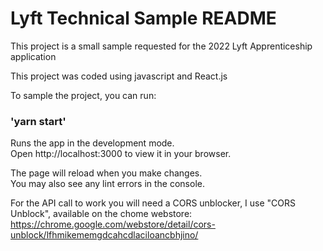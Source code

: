 # Lyft Technical Sample README

This project is a small sample requested for the 2022 Lyft Apprenticeship application

This project was coded using javascript and React.js

To sample the project, you can run:

### 'yarn start'

Runs the app in the development mode.\
Open http://localhost:3000 to view it in your browser.

The page will reload when you make changes.\
You may also see any lint errors in the console.

For the API call to work you will need a CORS unblocker, I use "CORS Unblock", available on the chome webstore: https://chrome.google.com/webstore/detail/cors-unblock/lfhmikememgdcahcdlaciloancbhjino/
